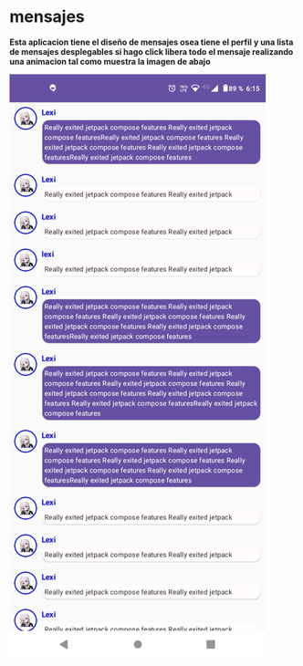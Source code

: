 # mensajes

**Esta aplicacion tiene el diseño de mensajes osea tiene el perfil y una lista de mensajes desplegables si hago click libera todo el mensaje realizando una animacion tal como muestra la imagen de abajo**

![](https://github.com/Ronal1526/mensajes/blob/main/10.jpeg)
